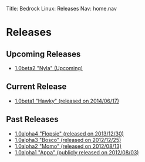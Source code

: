 Title: Bedrock Linux: Releases
Nav:   home.nav

Releases
========

Upcoming Releases
-----------------

- [1.0beta2 "Nyla" (Upcoming)](1.0beta2/)

Current Release
---------------

- [1.0beta1 "Hawky" (released on 2014/06/17)](1.0beta1/)

Past Releases
-------------

- [1.0alpha4 "Flopsie" (released on 2013/12/30)](1.0alpha4/)
- [1.0alpha3 "Bosco" (released on 2012/12/25)](1.0alpha3/)
- [1.0alpha2 "Momo" (released on 2012/08/13)](1.0alpha2/)
- [1.0alpha1 "Appa" (publicly released on 2012/08/03)](1.0alpha1/)
